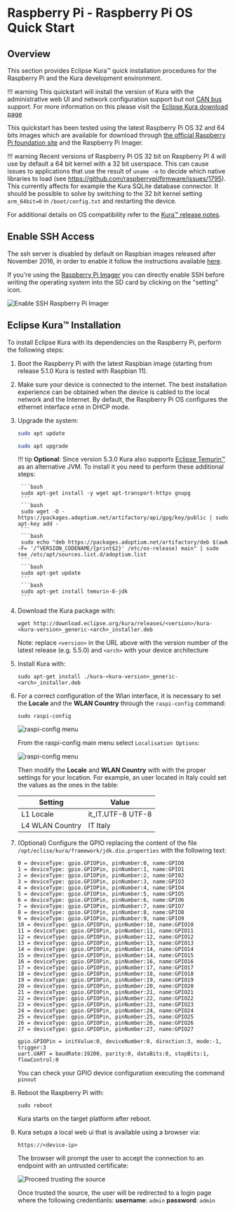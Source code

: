 # Raspberry Pi - Raspberry Pi OS Quick Start

## Overview

This section provides Eclipse Kura&trade; quick installation procedures for the Raspberry Pi and the Kura development environment.

!!! warning
    This quickstart will install the version of Kura with the administrative web UI and network  configuration support but not [CAN bus](https://en.wikipedia.org/wiki/CAN_bus) support. For more information on this please visit the [Eclipse Kura download page](https://websites.eclipseprojects.io/kura/downloads.php)

This quickstart has been tested using the latest Raspberry Pi OS 32 and 64 bits images which are available for download through [the official Raspberry Pi foundation site](https://www.raspberrypi.com/software/operating-systems/) and the Raspberry Pi Imager.

!!! warning
    Recent versions of Raspberry Pi OS 32 bit on Raspberry PI 4 will use by default a 64 bit kernel with a 32 bit userspace. This can cause issues to applications that use the result of `uname -m` to decide which native libraries to load (see https://github.com/raspberrypi/firmware/issues/1795). This currently affects for example the Kura SQLite database connector. It should be possible to solve by switching to the 32 bit kernel setting `arm_64bit=0` in `/boot/config.txt` and restarting the device.

For additional details on OS compatibility refer to the [Kura&trade; release notes](https://websites.eclipseprojects.io/kura/downloads.php).

## Enable SSH Access

The ssh server is disabled by default on Raspbian images released after November 2016,
in order to enable it follow the instructions available [here](https://www.raspberrypi.org/documentation/remote-access/ssh/).

If you're using the [Raspberry Pi Imager](https://github.com/raspberrypi/rpi-imager) you can directly enable SSH before writing the operating system into the SD card by clicking on the "setting" icon.

![Enable SSH Raspberry Pi Imager](./images/imager-enable-ssh.png)

## Eclipse Kura&trade; Installation

To install Eclipse Kura with its dependencies on the Raspberry Pi, perform the
following steps:

1. Boot the Raspberry Pi with the latest Raspbian image (starting from release 5.1.0 Kura is tested with Raspbian 11).

2. Make sure your device is connected to the internet. The best installation experience can be obtained when the device is cabled to the local network and the Internet. By default, the Raspberry Pi OS configures the ethernet interface `eth0` in DHCP mode.

3. Upgrade the system:
   
    ```bash
    sudo apt update
    ```
    ```bash
    sudo apt upgrade
    ```

    !!! tip
        **Optional**: Since version 5.3.0 Kura also supports [Eclipse Temurin&trade;](https://adoptium.net/en-GB/) as an alternative JVM. To install it you need to perform these additional steps:

        ```bash
        sudo apt-get install -y wget apt-transport-https gnupg
        ```
        ```bash
        sudo wget -O - https://packages.adoptium.net/artifactory/api/gpg/key/public | sudo apt-key add -
        ```
        ```bash
        sudo echo "deb https://packages.adoptium.net/artifactory/deb $(awk -F= '/^VERSION_CODENAME/{print$2}' /etc/os-release) main" | sudo tee /etc/apt/sources.list.d/adoptium.list
        ```
        ```bash
        sudo apt-get update
        ```
        ```bash
        sudo apt-get install temurin-8-jdk
        ```

4. Download the Kura package with:

    ```
    wget http://download.eclipse.org/kura/releases/<version>/kura-<kura-version>_generic-<arch>_installer.deb
    ```

    Note: replace `<version>` in the URL above with the version number of the latest release (e.g. 5.5.0) and `<arch>` with your device architecture 

5. Install Kura with: 

    ```
    sudo apt-get install ./kura-<kura-version>_generic-<arch>_installer.deb
    ```

6. For a correct configuration of the Wlan interface, it is necessary to set the **Locale** and the **WLAN Country** through the `raspi-config` command:

    ```
    sudo raspi-config
    ```

    ![raspi-config menu](./images/raspi-config.png)

    From the raspi-config main menu select `Localisation Options`:

    ![raspi-config menu](./images/raspi-localisation-menu.png)

    Then modify the **Locale** and **WLAN Country** with with the proper settings for your location. For example, an user located in Italy could set the values as the ones in the table:

    | Setting         	| Value             	|
    |-----------------	|-------------------	|
    | L1 Locale       	| it_IT.UTF-8 UTF-8 	|
    | L4 WLAN Country 	| IT Italy          	|

7. (Optional) Configure the GPIO replacing the content of the file `/opt/eclise/kura/framework/jdk.dio.properties` with the following text:

    ```
    0 = deviceType: gpio.GPIOPin, pinNumber:0, name:GPIO0
    1 = deviceType: gpio.GPIOPin, pinNumber:1, name:GPIO1
    2 = deviceType: gpio.GPIOPin, pinNumber:2, name:GPI02
    3 = deviceType: gpio.GPIOPin, pinNumber:3, name:GPIO3
    4 = deviceType: gpio.GPIOPin, pinNumber:4, name:GPIO4
    5 = deviceType: gpio.GPIOPin, pinNumber:5, name:GPIO5
    6 = deviceType: gpio.GPIOPin, pinNumber:6, name:GPIO6
    7 = deviceType: gpio.GPIOPin, pinNumber:7, name:GPIO7
    8 = deviceType: gpio.GPIOPin, pinNumber:8, name:GPIO8
    9 = deviceType: gpio.GPIOPin, pinNumber:9, name:GPIO9
    10 = deviceType: gpio.GPIOPin, pinNumber:10, name:GPIO10
    11 = deviceType: gpio.GPIOPin, pinNumber:11, name:GPIO11
    12 = deviceType: gpio.GPIOPin, pinNumber:12, name:GPIO12
    13 = deviceType: gpio.GPIOPin, pinNumber:13, name:GPIO13
    14 = deviceType: gpio.GPIOPin, pinNumber:14, name:GPIO14
    15 = deviceType: gpio.GPIOPin, pinNumber:14, name:GPIO15
    16 = deviceType: gpio.GPIOPin, pinNumber:16, name:GPIO16
    17 = deviceType: gpio.GPIOPin, pinNumber:17, name:GPIO17
    18 = deviceType: gpio.GPIOPin, pinNumber:18, name:GPIO18
    19 = deviceType: gpio.GPIOPin, pinNumber:19, name:GPIO19
    20 = deviceType: gpio.GPIOPin, pinNumber:20, name:GPIO20
    21 = deviceType: gpio.GPIOPin, pinNumber:21, name:GPIO21
    22 = deviceType: gpio.GPIOPin, pinNumber:22, name:GPIO22
    23 = deviceType: gpio.GPIOPin, pinNumber:23, name:GPIO23
    24 = deviceType: gpio.GPIOPin, pinNumber:24, name:GPIO24
    25 = deviceType: gpio.GPIOPin, pinNumber:25, name:GPIO25
    26 = deviceType: gpio.GPIOPin, pinNumber:26, name:GPIO26
    27 = deviceType: gpio.GPIOPin, pinNumber:27, name:GPIO27

    gpio.GPIOPin = initValue:0, deviceNumber:0, direction:3, mode:-1, trigger:3
    uart.UART = baudRate:19200, parity:0, dataBits:8, stopBits:1, flowControl:0
    ```

    You can check your GPIO device configuration executing the command `pinout`

8. Reboot the Raspberry Pi with:

    ```
    sudo reboot
    ```

    Kura starts on the target platform after reboot.

9. Kura setups a local web ui that is available using a browser via:

    ```
    https://<device-ip>
    ```

    The browser will prompt the user to accept the connection to an endpoint with an untrusted certificate:

    ![Proceed trusting the source](./images/untrusted_cert.png)

    Once trusted the source, the user will be redirected to a login page where the following credentianls:
    **username**: `admin`
    **password**: `admin`
